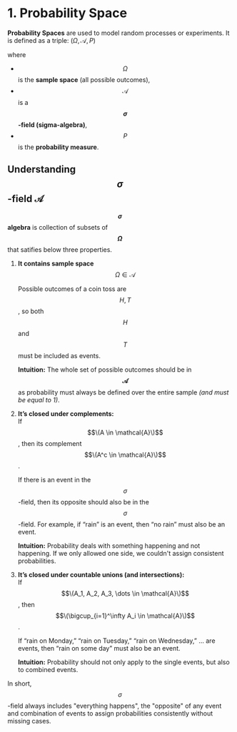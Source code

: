 # 1. Probability Space
**Probability Spaces** are used to model random processes or experiments. It is defined as a triple:
$(\Omega, {\mathcal{A}}, P)$

where  
- $$\Omega$$ is the **sample space** (all possible outcomes),  
- $$\mathcal{A}$$ is a **$$\sigma$$-field (sigma-algebra)**,  
- $$P$$ is the **probability measure**. 

## Understanding $$\sigma$$-field $\mathcal{A}$
**$$\sigma$$ algebra** is collection of subsets of **$$\Omega$$** that satifies below three properties.
1. **It contains sample space** \
   $$\Omega \in \mathcal{A}$$ 

   Possible outcomes of a coin toss are $${H, T}$$,  so both $$H$$ and $$T$$ must be included as events.
   
   **Intuition:** The whole set of possible outcomes should be in **$$\mathcal{A}$$** as probability must always be defined over the entire sample _(and must be equal to 1)_.
   
3. **It’s closed under complements:**  
   If $$\(A \in \mathcal{A}\)$$, then its complement $$\(A^c \in \mathcal{A}\)$$.
   
   If there is an event in the $$\sigma$$-field, then its opposite should also be in the $$\sigma$$-field. For example, if “rain” is an event, then “no rain” must also be an event.
      
   **Intuition:** Probability deals with something happening and not happening. If we only allowed one side, we couldn't assign consistent probabilities.

5. **It’s closed under countable unions (and intersections):**  
   If $$\(A_1, A_2, A_3, \dots \in \mathcal{A}\)$$, then  
   $$\(\bigcup_{i=1}^\infty A_i \in \mathcal{A}\)$$.
   
   If “rain on Monday,” “rain on Tuesday,” “rain on Wednesday,” … are events, then “rain on some day” must also be an event.
    
   **Intuition:** Probability should not only apply to the single events, but also to combined events.

In short, $$\sigma$$-field always includes "everything happens", the  "opposite" of any event and combination of events to assign probabilities consistently without missing cases.

